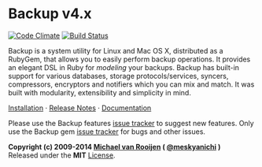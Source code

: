 Backup v4.x
===========
[![Code Climate](https://codeclimate.com/github/meskyanichi/backup.png)](https://codeclimate.com/github/meskyanichi/backup)
[![Build Status](https://travis-ci.org/meskyanichi/backup.svg?branch=master)](https://travis-ci.org/meskyanichi/backup)

Backup is a system utility for Linux and Mac OS X, distributed as a RubyGem, that allows you to easily perform backup
operations. It provides an elegant DSL in Ruby for _modeling_ your backups. Backup has built-in support for various
databases, storage protocols/services, syncers, compressors, encryptors and notifiers which you can mix and match. It
was built with modularity, extensibility and simplicity in mind.

[Installation][] &middot; [Release Notes][] &middot; [Documentation][]

Please use the Backup features [issue tracker](https://github.com/meskyanichi/backup-features/issues) to suggest new features.
Only use the Backup gem [issue tracker](https://github.com/meskyanichi/backup/issues) for bugs and other issues.

**Copyright (c) 2009-2014 [Michael van Rooijen][] ( [@meskyanichi][] )**  
Released under the **MIT** [License](LICENSE.md).

[Installation]:  http://meskyanichi.github.io/backup/v4/installation
[Release Notes]: http://meskyanichi.github.io/backup/v4/release-notes
[Documentation]: http://meskyanichi.github.io/backup/v4
[Michael van Rooijen]: http://michaelvanrooijen.com
[@meskyanichi]: http://twitter.com/#!/meskyanichi
